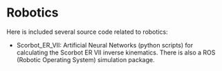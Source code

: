 # Robotics
Here is included several source code related to robotics:

- Scorbot_ER_VII: Artificial Neural Networks (python scripts) for calculating the Scorbot ER VII inverse kinematics. There is also a ROS (Robotic Operating System) simulation package.

